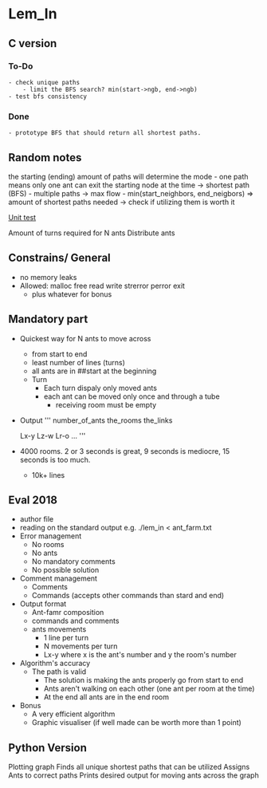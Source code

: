 # Lem_In

## C version

### To-Do
	- check unique paths
		- limit the BFS search? min(start->ngb, end->ngb)
	- test bfs consistency

### Done
	- prototype BFS that should return all shortest paths.

## Random notes
the starting (ending) amount of paths will determine the mode
	- one path means only one ant can exit the starting node at the time
		-> shortest path (BFS)
	- multiple paths -> max flow
	- min(start_neighbors, end_neigbors) => amount of shortest paths needed
		-> check if utilizing them is worth it

[Unit test](https://github.com/TBouder/lem-in_test)

Amount of turns required for N ants
Distribute ants

## Constrains/ General
- no memory leaks
- Allowed:
		malloc
		free
		read
		write
		strerror
		perror
		exit
	- plus whatever for bonus

## Mandatory part
- Quickest way for N ants to move across
	- from start to end
	- least number of lines (turns)
	- all ants are in ##start at the beginning
	- Turn
		- Each turn dispaly only moved ants
		- each ant can be moved only once and through a tube
			- receiving room must be empty
- Output
'''
	number_of_ants
	the_rooms
	the_links

	Lx-y Lz-w Lr-o ...
'''

- 4000 rooms. 2 or 3 seconds is great, 9 seconds is mediocre, 15 seconds is too much.
	- 10k+ lines

## Eval 2018

- author file
- reading on the standard output
	e.g. ./lem_in < ant_farm.txt
- Error management
	- No rooms
	- No ants
	- No mandatory comments
	- No possible solution
- Comment management
	- Comments
	- Commands (accepts other commands than stard and end)
- Output format
	- Ant-famr composition
	- commands and comments
	- ants movements
		- 1 line per turn
		- N movements per turn
		- Lx-y where x is the ant's number and y the room's number
- Algorithm's accuracy
	- The path is valid
		- The solution is making the ants properly go from start to end
		- Ants aren't walking on each other (one ant per room at the time)
		- At the end all ants are in the end room
- Bonus
	- A very efficient algorithm
	- Graphic visualiser (if well made can be worth more than 1 point)


## Python Version
Plotting graph
Finds all unique shortest paths that can be utilized
Assigns Ants to correct paths
Prints desired output for moving ants across the graph
